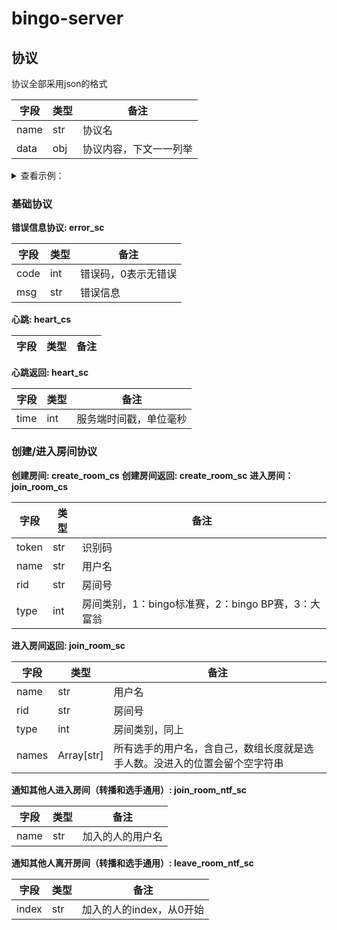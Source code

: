 # bingo-server

## 协议

协议全部采用json的格式

| 字段   | 类型  | 备注          |
|------|-----|-------------|
| name | str | 协议名         |
| data | obj | 协议内容，下文一一列举 |

<details><summary>查看示例：</summary>

```json
{
    "name": "error_sc",
    "data": {
      "code": 1,
      "msg": "create room failed"
    }
}
```

</details>

### 基础协议

**错误信息协议: error_sc**

| 字段   | 类型  | 备注         |
|------|-----|------------|
| code | int | 错误码，0表示无错误 |
| msg  | str | 错误信息       |

**心跳: heart_cs**

| 字段  | 类型  | 备注  |
|-----|-----|-----|

**心跳返回: heart_sc**

| 字段   | 类型  | 备注          |
|------|-----|-------------|
| time | int | 服务端时间戳，单位毫秒 |

### 创建/进入房间协议

**创建房间: create_room_cs**
**创建房间返回: create_room_sc**
**进入房间：join_room_cs**

| 字段    | 类型  | 备注                                |
|-------|-----|-----------------------------------|
| token | str | 识别码                               |
| name  | str | 用户名                               |
| rid   | str | 房间号                               |
| type  | int | 房间类别，1：bingo标准赛，2：bingo BP赛，3：大富翁 |

**进入房间返回: join_room_sc**

| 字段    | 类型         | 备注                                    |
|-------|------------|---------------------------------------|
| name  | str        | 用户名                                   |
| rid   | str        | 房间号                                   |
| type  | int        | 房间类别，同上                               |
| names | Array[str] | 所有选手的用户名，含自己，数组长度就是选手人数。没进入的位置会留个空字符串 |

**通知其他人进入房间（转播和选手通用）: join_room_ntf_sc**

| 字段    | 类型  | 备注                                |
|-------|-----|-----------------------------------|
| name  | str | 加入的人的用户名                          |

**通知其他人离开房间（转播和选手通用）: leave_room_ntf_sc**

| 字段    | 类型  | 备注              |
|-------|-----|-----------------|
| index | str | 加入的人的index，从0开始 |
